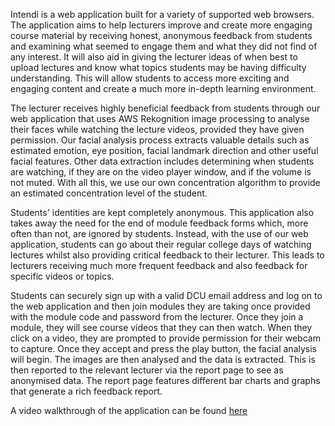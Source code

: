 Intendi is a web application built for a variety of supported web browsers. The application
aims to help lecturers improve and create more engaging course material by receiving
honest, anonymous feedback from students and examining what seemed to engage them
and what they did not find of any interest. It will also aid in giving the lecturer ideas of when
best to upload lectures and know what topics students may be having difficulty
understanding. This will allow students to access more exciting and engaging content and
create a much more in-depth learning environment.

The lecturer receives highly beneficial feedback from students through our web application
that uses AWS Rekognition image processing to analyse their faces while watching the
lecture videos, provided they have given permission. Our facial analysis process extracts
valuable details such as estimated emotion, eye position, facial landmark direction and other
useful facial features. Other data extraction includes determining when students are
watching, if they are on the video player window, and if the volume is not muted. With all this,
we use our own concentration algorithm to provide an estimated concentration level of the
student.

Students' identities are kept completely anonymous. This application also takes away the
need for the end of module feedback forms which, more often than not, are ignored by
students. Instead, with the use of our web application, students can go about their regular
college days of watching lectures whilst also providing critical feedback to their lecturer. This
leads to lecturers receiving much more frequent feedback and also feedback for specific
videos or topics.

Students can securely sign up with a valid DCU email address and log on to the web
application and then join modules they are taking once provided with the module code and
password from the lecturer. Once they join a module, they will see course videos that they
can then watch. When they click on a video, they are prompted to provide permission for
their webcam to capture. Once they accept and press the play button, the facial analysis will
begin. The images are then analysed and the data is extracted. This is then reported to the
relevant lecturer via the report page to see as anonymised data. The report page features
different bar charts and graphs that generate a rich feedback report.

A video walkthrough of the application can be found [here](https://youtu.be/AmgLCSeWMb8)
